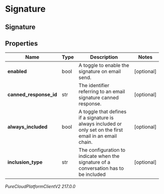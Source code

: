 # Signature

## Signature

## Properties

|Name | Type | Description | Notes|
|------------ | ------------- | ------------- | -------------|
| **enabled** | bool | A toggle to enable the signature on email send. | [optional] |
| **canned_response_id** | str | The identifier referring to an email signature canned response. | [optional] |
| **always_included** | bool | A toggle that defines if a signature is always included or only set on the first email in an email chain. | [optional] |
| **inclusion_type** | str | The configuration to indicate when the signature of a conversation has to be included | [optional] |



_PureCloudPlatformClientV2 217.0.0_
